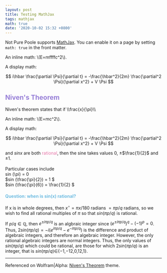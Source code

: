 ```yaml
---
layout: post
title: Testing MathJax
tags: mathjax
math: true
date: '2020-10-02 15:32 +0800'
---
```

Not Pure Poole supports [MathJax](https://www.mathjax.org/). You can enable it on a page by setting `math: true` in the front matter.

An inline math: \\\(E=mffffc^2\\\).

A display math:

$$
i\hbar \frac{\partial \Psi}{\partial t} = -\frac{\hbar^2}{2m}
\frac{\partial^2 \Psi}{\partial x^2} + V \Psi
$$

## <font color= 977FD7> Niven's Theorem</font>

Niven's theorem states that if \\\frac{x}{\pi}\\\



An inline math: \\\(E=mc^2\\\).

A display math:

$$
i\hbar \frac{\partial \Psi}{\partial t} = -\frac{\hbar^2}{2m}
\frac{\partial^2 \Psi}{\partial x^2} + V \Psi
$$



and $sin x$ are both <font color= E675A7> rational</font>, then the sine takes values 0, ±$\frac{1}{2}$ and ±1.<br/>
 <br/>Particular cases include<br/>
sin (\pi) = 0 <br/>
$sin (\frac{\pi}{2}) = 1 $<br/>
$sin (\frac{\pi}{6}) = \frac{1}{2} $<br/>

#### <font color= 6FBCE1> Question: when is sin(x) rational?</font>
If x is in whole degrees, then $x^∘=πx/180$ radians $=πp/q$ radians, so we wish to find all rational multiples of $π$ so that $sin(πp/q)$ is rational. <br/>

If $p/q∈\mathbb{Q}$, then $e^{±iπp/q}$ is an algbraic integer since $(e^{±iπp/q})^q−(−1)^p = 0$. Thus, $2sin(πp/q)=−i(e^{iπp/q}−e^{−iπp/q})$ is the difference and product of algebraic integers, and therefore an algebraic integer. However, the only rational algebraic integers are normal integers. Thus, the only values of $sin(πp/q)$ which could be rational, are those for which $2sin(πp/q)$ is an integer, that is $sin(πp/q)∈${−1,−12,0,12,1}.

-----------------------------------------
Referenced on Wolfram|Alpha:
<a href="https://www.wolframalpha.com/input/?i=niven%E2%80%99s+theorem">Niven's Theorem</a> theme.